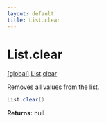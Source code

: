 ```yaml
---
layout: default
title: List.clear
---
```


# List.clear

[\[global\]]({{site.baseurl}}/docs/).[List]({{site.baseurl}}/docs/List/).[clear]({{site.baseurl}}/docs/List/clear/)

Removes all values from the list.

```cs
List.clear()
```

**Returns:** null
